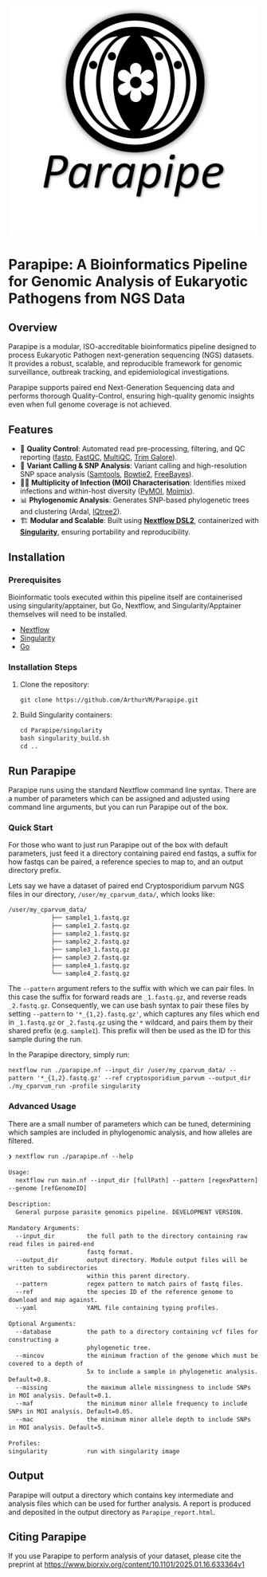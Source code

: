 <p align="center">
    <img src="resources/PP_logo.png" alt="Parapipe logo" width="500">
</p>

# Parapipe: A Bioinformatics Pipeline for Genomic Analysis of Eukaryotic Pathogens from NGS Data

## Overview

Parapipe is a modular, ISO-accreditable bioinformatics pipeline designed to process Eukaryotic Pathogen next-generation sequencing (NGS) datasets. It provides a robust, scalable, and reproducible framework for genomic surveillance, outbreak tracking, and epidemiological investigations.

Parapipe supports paired end Next-Generation Sequencing data and performs thorough Quality-Control, ensuring high-quality genomic insights even when full genome coverage is not achieved.

## Features

- 🧬 **Quality Control**: Automated read pre-processing, filtering, and QC reporting ([fastp](https://github.com/OpenGene/fastp), [FastQC](https://www.bioinformatics.babraham.ac.uk/projects/fastqc/), [MultiQC](https://multiqc.info/), [Trim Galore](https://www.bioinformatics.babraham.ac.uk/projects/trim_galore/)).
- 🔬 **Variant Calling & SNP Analysis**: Variant calling and high-resolution SNP space analysis ([Samtools](http://www.htslib.org/), [Bowtie2](http://bowtie-bio.sourceforge.net/bowtie2/index.shtml), [FreeBayes](https://github.com/ekg/freebayes)).
- 🧑‍🔬 **Multiplicity of Infection (MOI) Characterisation**: Identifies mixed infections and within-host diversity ([PyMOI](https://github.com/ArthurVM/PyMOI), [Moimix](https://github.com/bahlolab/moimix)).
- 📊 **Phylogenomic Analysis**: Generates SNP-based phylogenetic trees and clustering (Ardal, [IQtree2](https://github.com/iqtree/iqtree2)).
- 🏗 **Modular and Scalable**: Built using [**Nextflow DSL2**](https://www.nextflow.io/), containerized with [**Singularity**](https://sylabs.io/guides/3.0/user-guide/), ensuring portability and reproducibility.

## Installation

### Prerequisites
Bioinformatic tools executed within this pipeline itself are containerised using singularity/apptainer, but Go, Nextflow, and Singularity/Apptainer themselves will need to be installed.
- [Nextflow](https://www.nextflow.io/)
- [Singularity](https://sylabs.io/guides/3.0/user-guide/)
- [Go](https://go.dev/)

### Installation Steps

1. Clone the repository:
   ```
   git clone https://github.com/ArthurVM/Parapipe.git
   ```
2. Build Singularity containers:
   ```
   cd Parapipe/singularity
   bash singularity_build.sh
   cd ..
   ```

## Run Parapipe
Parapipe runs using the standard Nextflow command line syntax. There are a number of parameters which can be assigned and adjusted using command line arguments, but you can run Parapipe out of the box.

### Quick Start
For those who want to just run Parapipe out of the box with default parameters, just feed it a directory containing paired end fastqs, a suffix for how fastqs can be paired, a reference species to map to, and an output directory prefix. 

Lets say we have a dataset of paired end Cryptosporidium parvum NGS files in our directory, `/user/my_cparvum_data/`, which looks like:
```
/user/my_cparvum_data/
            ├── sample1_1.fastq.gz
            ├── sample1_2.fastq.gz
            ├── sample2_1.fastq.gz
            ├── sample2_2.fastq.gz
            ├── sample3_1.fastq.gz
            ├── sample3_2.fastq.gz
            ├── sample4_1.fastq.gz
            └── sample4_2.fastq.gz
```
The `--pattern` argument refers to the suffix with which we can pair files. In this case the suffix for forward reads are `_1.fastq.gz`, and reverse reads `_2.fastq.gz`. Consequently, we can use bash syntax to pair these files by setting `--pattern` to `'*_{1,2}.fastq.gz'`, which captures any files which end in `_1.fastq.gz` or `_2.fastq.gz` using the `*` wildcard, and pairs them by their shared prefix (e.g. `sample1`). This prefix will then be used as the ID for this sample during the run.

In the Parapipe directory, simply run:
```
nextflow run ./parapipe.nf --input_dir /user/my_cparvum_data/ --pattern '*_{1,2}.fastq.gz' --ref cryptosporidium_parvum --output_dir ./my_cparvum_run -profile singularity
```

### Advanced Usage
There are a small number of parameters which can be tuned, determining which samples are included in phylogenomic analysis, and how alleles are filtered.


```
❯ nextflow run ./parapipe.nf --help

Usage:
  nextflow run main.nf --input_dir [fullPath] --pattern [regexPattern] --genome [refGenomeID]

Description:
  General purpose parasite genomics pipeline. DEVELOPMENT VERSION.

Mandatory Arguments:
  --input_dir         the full path to the directory containing raw read files in paired-end
                      fastq format.
  --output_dir        output directory. Module output files will be written to subdirectories
                      within this parent directory.
  --pattern           regex pattern to match pairs of fastq files.
  --ref               the species ID of the reference genome to download and map against.
  --yaml              YAML file containing typing profiles.

Optional Arguments:
  --database          the path to a directory containing vcf files for constructing a
                      phylogenetic tree.
  --mincov            the minimum fraction of the genome which must be covered to a depth of
                      5x to include a sample in phylogenetic analysis. Default=0.8.
  --missing           the maximum allele missingness to include SNPs in MOI analysis. Default=0.1.
  --maf               the minimum minor allele frequency to include SNPs in MOI analysis. Default=0.05.
  --mac               the minimum minor allele depth to include SNPs in MOI analysis. Default=5.

Profiles:
singularity           run with singularity image
```

## Output
Parapipe will output a directory which contains key intermediate and analysis files which can be used for further analysis. A report is produced and deposited in the output directory as `Parapipe_report.html`.

## Citing Parapipe
If you use Parapipe to perform analysis of your dataset, please cite the preprint at https://www.biorxiv.org/content/10.1101/2025.01.16.633364v1
